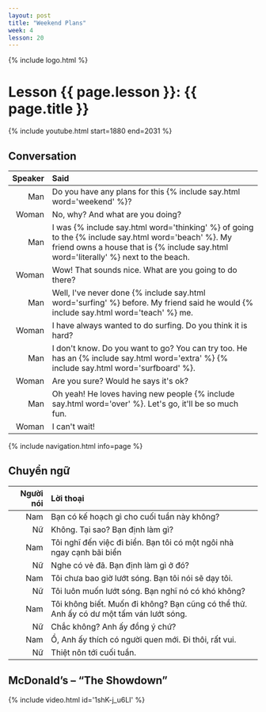 ```yaml
---
layout: post
title: "Weekend Plans"
week: 4
lesson: 20
---
```


{% include logo.html %}

# Lesson {{ page.lesson }}: {{ page.title }}

{% include youtube.html start=1880 end=2031 %}

## Conversation

Speaker | Said
---: | :---
Man | Do you have any plans for this {% include say.html word='weekend' %}?
Woman | No, why? And what are you doing?
Man | I was {% include say.html word='thinking' %} of going to the {% include say.html word='beach' %}. My friend owns a house that is {% include say.html word='literally' %} next to the beach.
Woman | Wow! That sounds nice. What are you going to do there?
Man | Well, I've never done {% include say.html word='surfing' %} before. My friend said he would {% include say.html word='teach' %} me.
Woman | I have always wanted to do surfing. Do you think it is hard?
Man | I don't know. Do you want to go? You can try too. He has an {% include say.html word='extra' %} {% include say.html word='surfboard' %}.
Woman | Are you sure? Would he says it's ok?
Man | Oh yeah! He loves having new people {% include say.html word='over' %}. Let's go, it'll be so much fun.
Woman | I can't wait!

{% include navigation.html info=page %}

## Chuyển ngữ

Người nói | Lời thoại
---: | :---
Nam | Bạn có kế hoạch gì cho cuối tuần này không?
Nữ | Không. Tại sao? Bạn định làm gì?
Nam | Tôi nghĩ đến việc đi biển. Bạn tôi có một ngôi nhà ngay cạnh bãi biển
Nữ | Nghe có vẻ đã. Bạn định làm gì ở đó?
Nam | Tôi chưa bao giờ lướt sóng. Bạn tôi nói sẽ dạy tôi.
Nữ | Tôi luôn muốn lướt sóng. Bạn nghĩ nó có khó không?
Nam | Tôi không biết. Muốn đi không? Bạn cũng có thể thử. Anh ấy có dư một tấm ván lướt sóng.
Nữ | Chắc không? Anh ấy đồng ý chứ?
Nam | Ồ, Anh ấy thích có người quen mới. Đi thôi, rất vui.
Nữ | Thiệt nôn tới cuối tuần.

## McDonald’s – “The Showdown”

{% include video.html id='1shK-j_u6LI' %}
